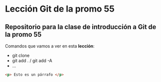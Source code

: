 # Lección Git de la promo 55
## Repositorio para la clase de introducción a Git de la promo 55

Comandos que vamos a ver en esta **lección**:
- git clone <url>
- git add . / git add -A
- ...

```html
<p> Esto es un párrafo </p>
```
